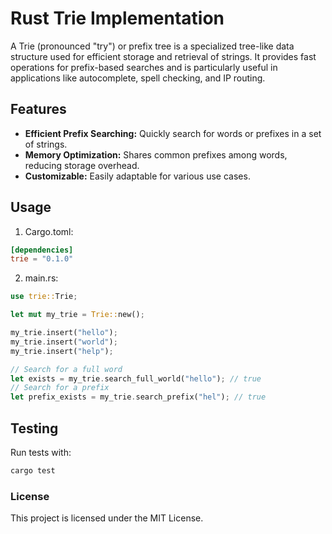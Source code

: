 # Rust Trie Implementation

A Trie (pronounced "try") or prefix tree is a specialized tree-like data structure used for efficient storage and retrieval of strings. It provides fast operations for prefix-based searches and is particularly useful in applications like autocomplete, spell checking, and IP routing.

## Features

- **Efficient Prefix Searching:** Quickly search for words or prefixes in a set of strings.
- **Memory Optimization:**  Shares common prefixes among words, reducing storage overhead.
- **Customizable:** Easily adaptable for various use cases.

## Usage

1. Cargo.toml:

```toml
[dependencies]
trie = "0.1.0"
```

2. main.rs:

```rust
use trie::Trie;

let mut my_trie = Trie::new();

my_trie.insert("hello");
my_trie.insert("world");
my_trie.insert("help");

// Search for a full word
let exists = my_trie.search_full_world("hello"); // true
// Search for a prefix
let prefix_exists = my_trie.search_prefix("hel"); // true
```
## Testing

Run tests with:

```bash
cargo test
```

### License

This project is licensed under the MIT License.